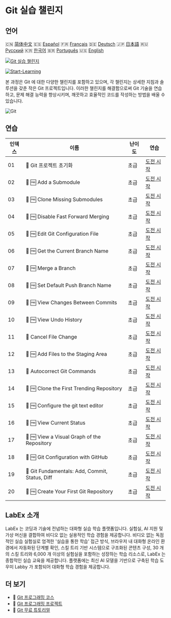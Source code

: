 # Git 실습 챌린지

## 언어

🇨🇳 [简体中文](README_zh.md) 🇪🇸 [Español](README_es.md) 🇫🇷 [Français](README_fr.md) 🇩🇪 [Deutsch](README_de.md) 🇯🇵 [日本語](README_ja.md) 🇷🇺 [Русский](README_ru.md) 🇰🇷 [한국어](README_ko.md) 🇧🇷 [Português](README_pt.md) 🇺🇸 [English](README.md) 

[![Git 실습 챌린지](https://cover-creator.labex.io/git-practice-challenges.png?lang=ko)](https://labex.io/ko/courses/git-practice-challenges)

[![Start-Learning](https://img.shields.io/badge/Start-Learning-whitesmoke?style=for-the-badge)](https://labex.io/ko/courses/git-practice-challenges)

본 과정은 Git 에 대한 다양한 챌린지를 포함하고 있으며, 각 챌린지는 상세한 지침과 솔루션을 갖춘 작은 Git 프로젝트입니다. 이러한 챌린지를 해결함으로써 Git 기술을 연습하고, 문제 해결 능력을 향상시키며, 깨끗하고 효율적인 코드를 작성하는 방법을 배울 수 있습니다.

![Git](https://img.shields.io/badge/Git-whitesmoke?style=for-the-badge&logo=git)


## 연습

|   인덱스 | 이름                                            | 난이도   | 연습                                                                                                                  |
|----------|-------------------------------------------------|----------|-----------------------------------------------------------------------------------------------------------------------|
|       01 | 🎯  Git 프로젝트 초기화                         | 초급     | <a target='_blank' href='https://labex.io/ko/tutorials/git-initialize-git-project-385166'>도전 시작</a>               |
|       02 | 🎯 🆓 Add a Submodule                           | 초급     | <a target='_blank' href='https://labex.io/ko/labs/add-a-submodule-12611'>도전 시작</a>                                |
|       03 | 🎯 🆓 Clone Missing Submodules                  | 초급     | <a target='_blank' href='https://labex.io/ko/labs/clone-missing-submodules-12620'>도전 시작</a>                       |
|       04 | 🎯 🆓 Disable Fast Forward Merging              | 초급     | <a target='_blank' href='https://labex.io/ko/labs/disable-fast-forward-merging-12642'>도전 시작</a>                   |
|       05 | 🎯 🆓 Edit Git Configuration File               | 초급     | <a target='_blank' href='https://labex.io/ko/labs/edit-git-configuration-file-12645'>도전 시작</a>                    |
|       06 | 🎯 🆓 Get the Current Branch Name               | 초급     | <a target='_blank' href='https://labex.io/ko/labs/get-the-current-branch-name-12633'>도전 시작</a>                    |
|       07 | 🎯 🆓 Merge a Branch                            | 초급     | <a target='_blank' href='https://labex.io/ko/labs/merge-a-branch-12655'>도전 시작</a>                                 |
|       08 | 🎯 🆓 Set Default Push Branch Name              | 초급     | <a target='_blank' href='https://labex.io/ko/labs/set-default-push-branch-name-12672'>도전 시작</a>                   |
|       09 | 🎯 🆓 View Changes Between Commits              | 초급     | <a target='_blank' href='https://labex.io/ko/labs/view-changes-between-commits-12684'>도전 시작</a>                   |
|       10 | 🎯 🆓 View Undo History                         | 초급     | <a target='_blank' href='https://labex.io/ko/labs/view-undo-history-12696'>도전 시작</a>                              |
|       11 | 🎯  Cancel File Change                          | 초급     | <a target='_blank' href='https://labex.io/ko/labs/git-cancel-file-change-387714'>도전 시작</a>                        |
|       12 | 🎯 🆓 Add Files to the Staging Area             | 초급     | <a target='_blank' href='https://labex.io/ko/labs/add-files-to-the-staging-area-12675'>도전 시작</a>                  |
|       13 | 🎯  Autocorrect Git Commands                    | 초급     | <a target='_blank' href='https://labex.io/ko/labs/autocorrect-git-commands-12614'>도전 시작</a>                       |
|       14 | 🎯 🆓 Clone the First Trending Repository       | 초급     | <a target='_blank' href='https://labex.io/ko/labs/clone-the-first-trending-repository-12621'>도전 시작</a>            |
|       15 | 🎯 🆓 Configure the git text editor             | 초급     | <a target='_blank' href='https://labex.io/ko/labs/configure-the-git-text-editor-12673'>도전 시작</a>                  |
|       16 | 🎯 🆓 View Current Status                       | 초급     | <a target='_blank' href='https://labex.io/ko/labs/view-current-status-12695'>도전 시작</a>                            |
|       17 | 🎯 🆓 View a Visual Graph of the Repository     | 초급     | <a target='_blank' href='https://labex.io/ko/labs/view-a-visual-graph-of-the-repository-12685'>도전 시작</a>          |
|       18 | 🎯 🆓 Git Configuration with GitHub             | 초급     | <a target='_blank' href='https://labex.io/ko/labs/git-git-configuration-with-github-23'>도전 시작</a>                 |
|       19 | 🎯  Git Fundamentals: Add, Commit, Status, Diff | 초급     | <a target='_blank' href='https://labex.io/ko/labs/shell-git-fundamentals-add-commit-status-diff-387715'>도전 시작</a> |
|       20 | 🎯 🆓 Create Your First Git Repository          | 초급     | <a target='_blank' href='https://labex.io/ko/labs/create-your-first-git-repository-12632'>도전 시작</a>               |

## LabEx 소개

LabEx 는 코딩과 기술에 전념하는 대화형 실습 학습 플랫폼입니다. 실험실, AI 지원 및 가상 머신을 결합하여 비디오 없는 실용적인 학습 경험을 제공합니다. 비디오 없는 독점적인 실습 실험실로 엄격한 '실습을 통한 학습' 접근 방식, 브라우저 내 대화형 온라인 환경에서 자동화된 단계별 확인, 스킬 트리 기반 시스템으로 구조화된 콘텐츠 구성, 30 개의 스킬 트리와 6,000 개 이상의 실험실을 포함하는 성장하는 학습 리소스로, LabEx 는 종합적인 실습 교육을 제공합니다. 플랫폼에는 최신 AI 모델을 기반으로 구축된 학습 도우미 Labby 가 포함되어 대화형 학습 경험을 제공합니다.

## 더 보기

- 🔗 [Git 프로그래밍 코스](https://github.com/labex-labs/awesome-programming-courses)
- 🔗 [Git 프로그래밍 프로젝트](https://github.com/labex-labs/awesome-programming-projects)
- 🔗 [Git 무료 튜토리얼](https://github.com/labex-labs/git-free-tutorials)

